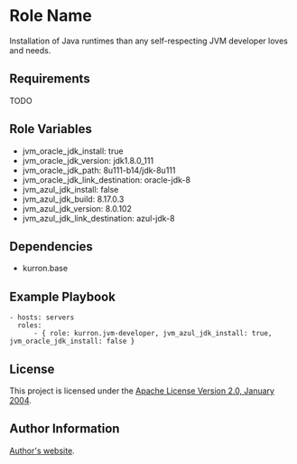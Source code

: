 Role Name
=========

Installation of Java runtimes than any self-respecting JVM developer loves and needs.

Requirements
------------

TODO

Role Variables
--------------

* jvm_oracle_jdk_install: true
* jvm_oracle_jdk_version: jdk1.8.0_111
* jvm_oracle_jdk_path: 8u111-b14/jdk-8u111
* jvm_oracle_jdk_link_destination: oracle-jdk-8
* jvm_azul_jdk_install: false
* jvm_azul_jdk_build: 8.17.0.3
* jvm_azul_jdk_version: 8.0.102
* jvm_azul_jdk_link_destination: azul-jdk-8

Dependencies
------------

* kurron.base

Example Playbook
----------------

```
- hosts: servers
  roles:
      - { role: kurron.jvm-developer, jvm_azul_jdk_install: true, jvm_oracle_jdk_install: false }
```

License
-------

This project is licensed under the [Apache License Version 2.0, January 2004](http://www.apache.org/licenses/).

Author Information
------------------

[Author's website](http://jvmguy.com/).
